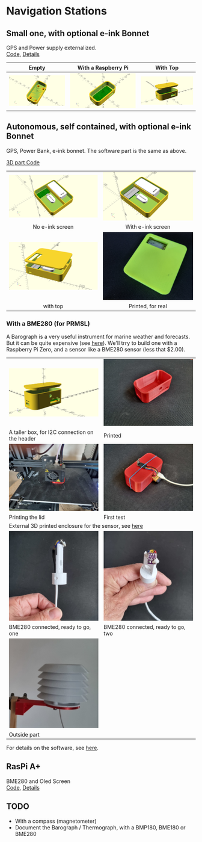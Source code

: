 # Navigation Stations

## Small one, with optional e-ink Bonnet
GPS and Power supply externalized.  
[Code](../ProjectBoxRPiZeroBox.scad), 
[Details](https://github.com/OlivierLD/ROB/blob/master/raspberry-sailor/MUX-implementations/NMEA-multiplexer-basic/HOWTO.md)

| Empty                       | With a Raspberry Pi            | With Top                 |
|:---------------------------:|:------------------------------:|:------------------:|
| ![Empty](./small.empty.png) | ![WithRPi](./small.no.top.png) | ![WithTop](./small.with.top.png) |

## Autonomous, self contained, with optional e-ink Bonnet
GPS, Power Bank, e-ink bonnet.  The software part is the same as above.  

[3D part Code](./raspberry.pi.zero.custom.plate.scad)


| | |
|:-----------------------------------------------:|:-----------------------------------------------:|
| ![Pic.01](./raspberry.pi.zero.custom.plate.png) | ![Pic.02](./raspberry.pi.zero.custom.plate.eink.png) | 
| No e-ink screen | With e-ink screen |
| ![Pic.03](./raspberry.pi.zero.custom.plate.wtop.png) | ![For real](./pix/full-station.jpg) |
| with top | Printed, for real |

### With a BME280 (for PRMSL)
A Barograph is a very useful instrument for marine weather and forecasts. But it can be quite expensive (see [here](https://www.naudet.com/barometre-enregistreur-c102x2726134)). We'll trry to build one with a Raspberry Pi Zero, and a sensor like a BME280 sensor (less that $2.00).

<table style="width: 100%; margin: auto;">
<tr><td style="width: 50%;"><img src="../BarographBox.png"></td><td style="width: 50%;"><img src="./pix/01.the.box.jpg"></td></tr>
<tr><td>A taller box, for I2C connection on the header</td><td>Printed</td></tr>
<tr><td><img src="./pix/02.printing.jpg"></td><td><img src="./pix/03.first.test.jpg"></td></tr>
<tr><td>Printing the lid</td><td>First test</td></tr>
<tr><td colspan="2">External 3D printed enclosure for the sensor, see <a href="https://www.thingiverse.com/thing:1067700" target="ThingVerse">here</a></td></tr>
<tr><td><img src="./pix/inplace.01.jpg"></td><td><img src="./pix/inplace.02.jpg"></td></tr>
<tr><td>BME280 connected, ready to go, one</td><td>BME280 connected, ready to go, two</td></tr>
<tr><td><img src="./pix/outside.part.png"></td><td></td></tr>
<tr><td>Outside part</td><td></td></tr>
</table>

For details on the software, see [here](https://github.com/OlivierLD/ROB/blob/master/raspberry-sailor/MUX-implementations/NMEA-multiplexer-basic/use_cases/USE_CASES_4.md).

## RasPi A+
BME280 and Oled Screen  
[Code](../../RPiA+Logger/rpi.aplus.enclosure.scad), [Details](https://github.com/OlivierLD/ROB/blob/master/raspberry-sailor/MUX-implementations/NMEA-multiplexer-basic/use_cases/USE_CASES_2.md)


## TODO
- With a compass (magnetometer)
- Document the Barograph / Thermograph, with a BMP180, BME180 or BME280